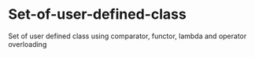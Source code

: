 # Set-of-user-defined-class
Set of user defined class using comparator, functor, lambda and operator overloading
